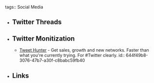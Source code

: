 tags:: Social Media

- ## Twitter Threads
- ## Twitter Monitization
	- [Tweet Hunter](https://tweethunter.io/) - Get sales, growth and new networks. Faster than what you're currently trying. For #Twitter clearly.
	  id:: 644f49b8-3076-47b7-a30f-c8babc59fb40
- ## Links